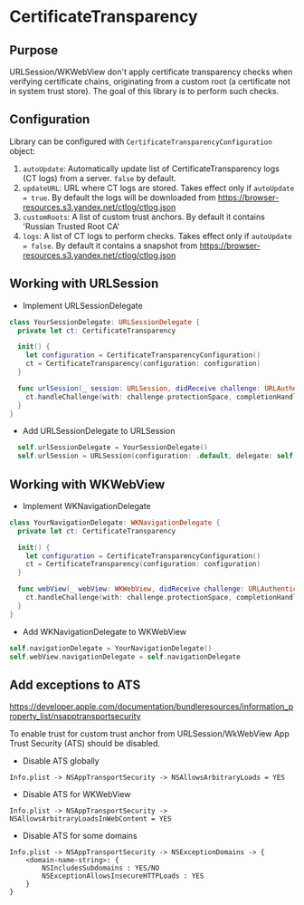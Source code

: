 # CertificateTransparency

## Purpose

URLSession/WKWebView don't apply certificate transparency checks when verifying certificate chains, originating from a custom root (a certificate not in system trust store). The goal of this library is to perform such checks.

## Configuration

Library can be configured with `CertificateTransparencyConfiguration` object:
1. `autoUpdate`: Automatically update list of CertificateTransparency logs (CT logs) from a server. `false` by default.
2. `updateURL`: URL where CT logs are stored. Takes effect only if `autoUpdate = true`. By default the logs will be downloaded from  https://browser-resources.s3.yandex.net/ctlog/ctlog.json
3. `customRoots`: A list of custom trust anchors. By default it contains 'Russian Trusted Root CA'
4. `logs`: A list of CT logs to perform checks. Takes effect only if `autoUpdate = false`. By default it contains a snapshot from https://browser-resources.s3.yandex.net/ctlog/ctlog.json


## Working with URLSession

- Implement URLSessionDelegate
```swift
class YourSessionDelegate: URLSessionDelegate {
  private let ct: CertificateTransparency

  init() {
    let configuration = CertificateTransparencyConfiguration()
    ct = CertificateTransparency(configuration: configuration)
  }

  func urlSession(_ session: URLSession, didReceive challenge: URLAuthenticationChallenge, completionHandler: @escaping (URLSession.AuthChallengeDisposition, URLCredential?) -> Void) {
    ct.handleChallenge(with: challenge.protectionSpace, completionHandler: completionHandler)
  }
}
```

- Add URLSessionDelegate to URLSession
```swift
  self.urlSessionDelegate = YourSessionDelegate()
  self.urlSession = URLSession(configuration: .default, delegate: self.urlSessionDelegate, delegateQueue: nil)
```

## Working with WKWebView

- Implement WKNavigationDelegate
```swift
class YourNavigationDelegate: WKNavigationDelegate {
  private let ct: CertificateTransparency

  init() {
    let configuration = CertificateTransparencyConfiguration()
    ct = CertificateTransparency(configuration: configuration)
  }

  func webView(_ webView: WKWebView, didReceive challenge: URLAuthenticationChallenge, completionHandler: @escaping (URLSession.AuthChallengeDisposition, URLCredential?) -> Void) {
    ct.handleChallenge(with: challenge.protectionSpace, completionHandler: completionHandler)
  }
}
```

- Add WKNavigationDelegate to WKWebView

```swift
self.navigationDelegate = YourNavigationDelegate()
self.webView.navigationDelegate = self.navigationDelegate
```

## Add exceptions to ATS

https://developer.apple.com/documentation/bundleresources/information_property_list/nsapptransportsecurity

To enable trust for custom trust anchor from URLSession/WkWebView App Trust Security (ATS) should be disabled.

- Disable ATS globally
```
Info.plist -> NSAppTransportSecurity -> NSAllowsArbitraryLoads = YES
```
- Disable ATS for WKWebView
```
Info.plist -> NSAppTransportSecurity -> NSAllowsArbitraryLoadsInWebContent = YES
```
- Disable ATS for some domains
```
Info.plist -> NSAppTransportSecurity -> NSExceptionDomains -> {
    <domain-name-string>: {
        NSIncludesSubdomains : YES/NO
        NSExceptionAllowsInsecureHTTPLoads : YES
    }
}
```
